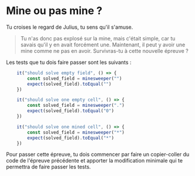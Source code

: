 # Mine ou pas mine ?

Tu croises le regard de Julius, tu sens qu'il s'amuse.

> Tu n'as donc pas explosé sur la mine, mais c'était simple, car tu savais qu'il y en avait forcément une. Maintenant, il peut y avoir une mine comme ne pas en avoir. Survivras-tu à cette nouvelle épreuve ?

Les tests que tu dois faire passer sont les suivants :

```typescript
    it("should solve empty field", () => {
        const solved_field = minesweeper("")
        expect(solved_field).toEqual("")
    })

    it("should solve one empty cell", () => {
        const solved_field = minesweeper(".")
        expect(solved_field).toEqual("0")
    })

    it("should solve one mined cell", () => {
        const solved_field = minesweeper("*")
        expect(solved_field).toEqual("*")
    })
```

Pour passer cette épreuve, tu dois commencer par faire un copier-coller du code de l'épreuve précédente et apporter la modification minimale qui te permettra de faire passer les tests. 

